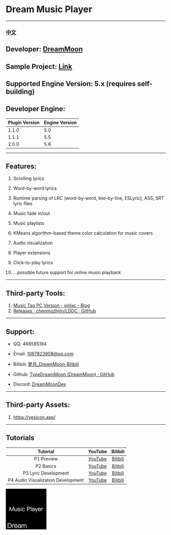 # Dream Music Player

---

### [中文](README_CN.md)

## Developer: [DreamMoon](https://github.com/TypeDreamMoon)

## Sample Project: [Link](https://github.com/TypeDreamMoon/DreamMusicPlayer/tree/5.6-MusicPlayerSample)

## Supported Engine Version: 5.x (requires self-building)

## Developer Engine:

| Plugin Version | Engine Version |
| -------------- | -------------- |
| 1.1.0          | 5.0            |
| 1.1.1          | 5.5            |
| 2.0.0          | 5.6            |

---

## Features:

1. Scrolling lyrics

2. Word-by-word lyrics

3. Runtime parsing of LRC (word-by-word, line-by-line, ESLyric), ASS, SRT lyric files

4. Music fade in/out

5. Music playlists

6. KMeans algorithm-based theme color calculation for music covers

7. Audio visualization

8. Player extensions

9. Click-to-play lyrics

10. ...possible future support for online music playback

---

## Third-party Tools:

1. [Music Tag PC Version - vinlxc - Blog](https://www.cnblogs.com/vinlxc/p/11347744.html)
2. [Releases · chenmozhijin/LDDC · GitHub](https://github.com/chenmozhijin/LDDC/releases)

---

## Support:

-   QQ: 466585194

-   Email: 1067823908@qq.com

-   Bilibili: [梦月\_DreamMoon-Bilibili](https://space.bilibili.com/1115826412)

-   Github: [TypeDreamMoon (DreamMoon) · GitHub](https://github.com/TypeDreamMoon)

-   Discord: [DreamMoonDev](https://discord.gg/MsuXwGpp)

---

## Third-party Assets:

1. https://yesicon.app/

---

## Tutorials

|              Tutorial              |                 YouTube                 |                                                           Bilibili                                                            |
| :--------------------------------: | :-------------------------------------: | :---------------------------------------------------------------------------------------------------------------------------: |
|             P1 Preview             | [YouTube](https://youtu.be/1s6l5LL4gdM) |   [Bilibili](https://www.bilibili.com/video/BV1rk6RYPEvc/?share_source=copy_web&vd_source=a81e6aca9f64409a68ec31aa70046f0c)   |
|             P2 Basics              | [YouTube](https://youtu.be/sttFgOPDo1g) | [Bilibili](https://www.bilibili.com/video/BV1rk6RYPEvc/?p=2&share_source=copy_web&vd_source=a81e6aca9f64409a68ec31aa70046f0c) |
|        P3 Lyric Development        | [YouTube](https://youtu.be/lvammFAA8II) | [Bilibili](https://www.bilibili.com/video/BV1rk6RYPEvc/?p=3&share_source=copy_web&vd_source=a81e6aca9f64409a68ec31aa70046f0c) |
| P4 Audio Visualization Development | [YouTube](https://youtu.be/7b-o5JEmOmE) | [Bilibili](https://www.bilibili.com/video/BV1rk6RYPEvc/?p=4&share_source=copy_web&vd_source=a81e6aca9f64409a68ec31aa70046f0c) |

![Icon128](Resources/Icon128.png "Icon128")
